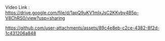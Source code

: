 Video Link : https://drive.google.com/file/d/1apQ9uKV1mIxJsC2KKvby4B5p-V8ChRS0/view?usp=sharing

https://github.com/user-attachments/assets/89c4e8eb-c2ce-4382-8f2d-1c431206a848

